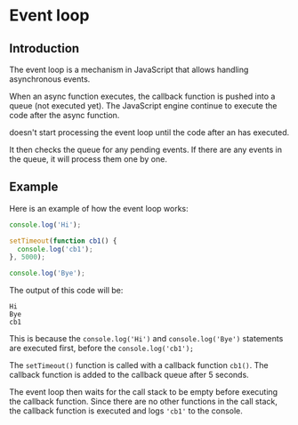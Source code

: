 # Event loop

## Introduction

The event loop is a mechanism in JavaScript that allows handling asynchronous events.

When an async function executes, the callback function is pushed into a queue (not executed yet). The JavaScript engine continue to execute the code after the async function.

doesn't start processing the event loop until the code after an  has executed. 

It then checks the queue for any pending events. If there are any events in the queue, it will process them one by one.


## Example

Here is an example of how the event loop works:

```javascript
console.log('Hi');

setTimeout(function cb1() {
  console.log('cb1');
}, 5000);

console.log('Bye');
```

The output of this code will be:

```
Hi
Bye
cb1
```

This is because the `console.log('Hi')` and `console.log('Bye')` statements are executed first, before the `console.log('cb1');`

The `setTimeout()` function is called with a callback function `cb1()`. The callback function is added to the callback queue after 5 seconds.

The event loop then waits for the call stack to be empty before executing the callback function. Since there are no other functions in the call stack, the callback function is executed and logs `'cb1'` to the console.
